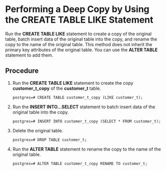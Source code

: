 # Performing a Deep Copy by Using the CREATE TABLE LIKE Statement<a name="EN-US_TOPIC_0242370293"></a>

Run the  **CREATE TABLE LIKE**  statement to create a copy of the original table, batch insert data of the original table into the copy, and rename the copy to the name of the original table. This method does not inherit the primary key attributes of the original table. You can use the  **ALTER TABLE**  statement to add them.

## Procedure<a name="en-us_topic_0237121143_en-us_topic_0165787115_section1349410417334"></a>

1.  Run the  **CREATE TABLE LIKE**  statement to create the copy  **customer\_t\_copy**  of the  **customer\_t**  table.

    ```
    postgres=# CREATE TABLE customer_t_copy (LIKE customer_t);
    ```

2.  Run the  **INSERT INTO...SELECT**  statement to batch insert data of the original table into the copy.

    ```
    postgres=# INSERT INTO customer_t_copy (SELECT * FROM customer_t);
    ```

3.  Delete the original table.

    ```
    postgres=# DROP TABLE customer_t;
    ```

4.  Run the  **ALTER TABLE**  statement to rename the copy to the name of the original table.

    ```
    postgres=# ALTER TABLE customer_t_copy RENAME TO customer_t;
    ```


